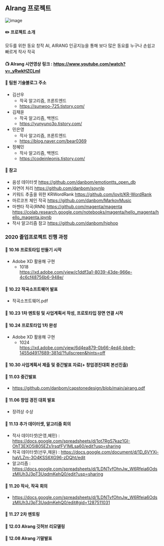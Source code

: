 ##  AIrang 프로젝트<br>
![image](https://user-images.githubusercontent.com/52441697/100899294-03375a80-3505-11eb-898a-5dc2a67c9ecd.png)

#### :pencil2: 프로젝트 소개
모두를 위한 동요 창작 AI, AIRANG
인공지능을 통해 보다 많은 동요를 누구나 손쉽고 빠르게 작사 작곡
#### :tv: AIrang 시연영상 링크 : https://www.youtube.com/watch?v=_yRwkHZCLmI
#### :space_invader: 팀원 기술블로그 주소
* 김선우
  - 작곡 알고리즘, 프론트엔드
  - https://sunwoo-725.tistory.com/<br>
* 김채윤
  - 작곡 알고리즘, 백엔드
  - https://yunyuno3o.tistory.com/<br>
* 민은영
  - 작사 알고리즘, 프론트엔드
  - https://blog.naver.com/bear0369<br>
* 정혜민
  - 작사 알고리즘, 백엔드
  - https://codeinleonis.tistory.com/<br>
#### :book: 참고
* 음성 데이터셋
https://github.com/danbom/emotiontts_open_db
* 자연어 처리
https://github.com/danbom/soynlp
* 키워드 추출을 위한 KRWordRank
https://github.com/lovit/KR-WordRank
* 마르코프 체인 작곡
https://github.com/danbom/MarkovMusic
* 마젠타 작곡(RNN)
https://github.com/magenta/magenta
https://colab.research.google.com/notebooks/magenta/hello_magenta/hello_magenta.ipynb
* 작사 알고리즘 참고
https://github.com/danbom/hiphop

### 2020 졸업프로젝트 진행 과정<br>
#### 📅 10.16 프로토타입 만들기 시작<br>
* Adobe XD 활용해 구현<br>
  - 1018 <br>https://xd.adobe.com/view/c1ddf3a1-8039-43de-966e-4c6cf48756b6-948e/
#### 📅 10.22 작곡소프트웨어 발표<br>
* 작곡소프트웨어.pdf
#### 📅 10.23 1차 멘토링 및 사업계획서 작성, 프로토타입 장면 연결 시작<br>
#### 📅 10.24 프로토타입 1차 완성<br>
* Adobe XD 활용해 구현<br>
  - 1024 <br>https://xd.adobe.com/view/6d4ea879-0b66-4ed4-bbe9-1455d4917689-381d/?fullscreen&hints=off
#### 📅 10.30 사업계획서 제출 및 중간발표 자료(+ 창업경진대회 본선진출)<br>
#### 📅 11.03 중간발표<br>
* <https://github.com/danbom/capstonedesign/blob/main/airang.pdf>
#### 📅 11.06 창업 경진 대회 발표<br>
* 장려상 수상
#### 📅 11.13 추가 데이터셋, 알고리즘 회의<br>
* 작사 데이터셋(은영,혜민) : https://docs.google.com/spreadsheets/d/1ot7RgS7kaz1GI-OhT3EXO5I805EZs1rsqfFV1MLsa60/edit?usp=sharing
* 작곡 데이터셋(선우,채윤) : https://docs.google.com/document/d/1D_6VYXj-haVLZm-3O4KSS6XG96-zDQht/edit
* 알고리즘 : https://docs.google.com/spreadsheets/d/1LDNTvfOhnJw_W6Rfeia6OdszMlUh3J3pT3UqdmKehQ0/edit?usp=sharing
#### 📅 11.20 작사, 작곡 회의<br>
* https://docs.google.com/spreadsheets/d/1LDNTvfOhnJw_W6Rfeia6OdszMlUh3J3pT3UqdmKehQ0/edit#gid=1287511031
#### 📅 11.27 2차 멘토링<br>
#### 📅 12.03 AIrang 깃허브 리모델링<br>
#### 📅 12.08 AIrang 기말발표 <br>
